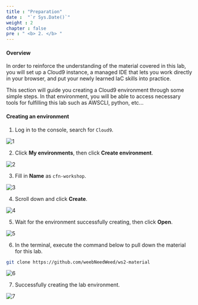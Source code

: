```yaml
---
title : "Preparation"
date :  "`r Sys.Date()`" 
weight : 2
chapter : false
pre : " <b> 2. </b> "
---
```


#### Overview

In order to reinforce the understanding of the material covered in this lab, you will set up a Cloud9 instance, a managed IDE that lets you work directly in your browser, and put your newly learned IaC skills into practice.

This section will guide you creating a Cloud9 environment through some simple steps. In that environment, you will be able to access necessary tools for fulfilling this lab such as AWSCLI, python, etc...

#### Creating an environment

1. Log in to the console, search for ```Cloud9```.

![1](/images/2-Preparation/1.png)

2. Click **My environments**, then click **Create environment**.

![2](/images/2-Preparation/2.png)

3. Fill in **Name** as ```cfn-workshop```.

![3](/images/2-Preparation/3.png)

4. Scroll down and click **Create**.

![4](/images/2-Preparation/4.png)

5. Wait for the environment successfully creating, then click **Open**.

![5](/images/2-Preparation/5.png)

6. In the terminal, execute the command below to pull down the material for this lab.

```bash
git clone https://github.com/weebNeedWeed/ws2-material
```

![6](/images/2-Preparation/6.png)

7. Successfully creating the lab environment.

![7](/images/2-Preparation/7.png)
